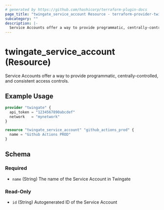 ```yaml
---
# generated by https://github.com/hashicorp/terraform-plugin-docs
page_title: "twingate_service_account Resource - terraform-provider-twingate-vmanilo"
subcategory: ""
description: |-
  Service Accounts offer a way to provide programmatic, centrally-controlled, and consistent access controls.
---
```


# twingate_service_account (Resource)

Service Accounts offer a way to provide programmatic, centrally-controlled, and consistent access controls.

## Example Usage

```terraform
provider "twingate" {
  api_token = "1234567890abcdef"
  network   = "mynetwork"
}

resource "twingate_service_account" "github_actions_prod" {
  name = "Github Actions PROD"
}
```

<!-- schema generated by tfplugindocs -->
## Schema

### Required

- `name` (String) The name of the Service Account in Twingate

### Read-Only

- `id` (String) Autogenerated ID of the Service Account
